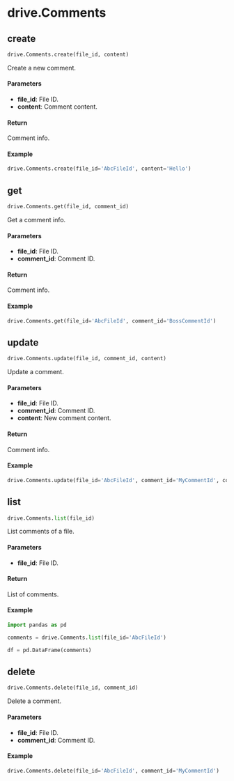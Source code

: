 # drive.Comments

## create
```python
drive.Comments.create(file_id, content)
```
Create a new comment.
#### Parameters
- **file_id**: File ID.
- **content**: Comment content.

#### Return
Comment info.

#### Example
```python
drive.Comments.create(file_id='AbcFileId', content='Hello')
```

## get
```python
drive.Comments.get(file_id, comment_id)
```
Get a comment info.
#### Parameters
- **file_id**: File ID.
- **comment_id**: Comment ID.

#### Return
Comment info.

#### Example
```python
drive.Comments.get(file_id='AbcFileId', comment_id='BossCommentId')
```

## update
```python
drive.Comments.update(file_id, comment_id, content)
```
Update a comment.
#### Parameters
- **file_id**: File ID.
- **comment_id**: Comment ID.
- **content**: New comment content.

#### Return
Comment info.

#### Example
```python
drive.Comments.update(file_id='AbcFileId', comment_id='MyCommentId', content='Bye')
```

## list
```python
drive.Comments.list(file_id)
```
List comments of a file.
#### Parameters
- **file_id**: File ID.

#### Return
List of comments.

#### Example
```python
import pandas as pd

comments = drive.Comments.list(file_id='AbcFileId')

df = pd.DataFrame(comments)
```

## delete
```python
drive.Comments.delete(file_id, comment_id)
```
Delete a comment.

#### Parameters
- **file_id**:  File ID.
- **comment_id**: Comment ID.

#### Example
```python
drive.Comments.delete(file_id='AbcFileId', comment_id='MyCommentId')
```